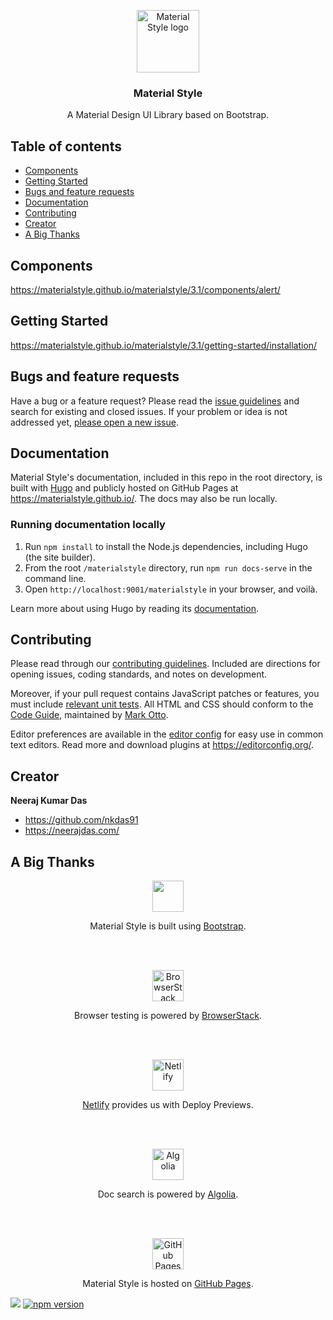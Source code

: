<p align="center">
  <a href="https://materialstyle.github.io/">
    <img src="https://materialstyle.github.io/assets/images/MSIconNewColorV2.svg" alt="Material Style logo" width="100" height="100">
  </a>
</p>

<h3 align="center">Material Style</h3>

<p align="center">
  A Material Design UI Library based on Bootstrap.
</p>

## Table of contents

- [Components](#components)
- [Getting Started](#getting-started)
- [Bugs and feature requests](#bugs-and-feature-requests)
- [Documentation](#documentation)
- [Contributing](#contributing)
- [Creator](#creator)
- [A Big Thanks](#a-big-thanks)

## Components
https://materialstyle.github.io/materialstyle/3.1/components/alert/

## Getting Started
https://materialstyle.github.io/materialstyle/3.1/getting-started/installation/

## Bugs and feature requests
Have a bug or a feature request? Please read the [issue guidelines](https://github.com/materialstyle/materialstyle/blob/main/.github/CONTRIBUTING.md#using-the-issue-tracker) and search for existing and closed issues. If your problem or idea is not addressed yet, [please open a new issue](https://github.com/materialstyle/materialstyle/issues/new).

## Documentation
Material Style's documentation, included in this repo in the root directory, is built with [Hugo](https://gohugo.io/) and publicly hosted on GitHub Pages at <https://materialstyle.github.io/>. The docs may also be run locally.

### Running documentation locally
1. Run `npm install` to install the Node.js dependencies, including Hugo (the site builder).
2. From the root `/materialstyle` directory, run `npm run docs-serve` in the command line.
3. Open `http://localhost:9001/materialstyle` in your browser, and voilà.

Learn more about using Hugo by reading its [documentation](https://gohugo.io/documentation/).

## Contributing
Please read through our [contributing guidelines](https://github.com/materialstyle/materialstyle/blob/main/.github/CONTRIBUTING.md). Included are directions for opening issues, coding standards, and notes on development.


Moreover, if your pull request contains JavaScript patches or features, you must include [relevant unit tests](https://github.com/materialstyle/materialstyle/tree/main/js/tests). All HTML and CSS should conform to the [Code Guide](https://github.com/mdo/code-guide), maintained by [Mark Otto](https://github.com/mdo).


Editor preferences are available in the [editor config](https://github.com/materialstyle/materialstyle/blob/main/.editorconfig) for easy use in common text editors. Read more and download plugins at <https://editorconfig.org/>.

## Creator

**Neeraj Kumar Das** 

- <https://github.com/nkdas91>
- <https://neerajdas.com/>

## A Big Thanks

<p align="center">
  <a href="https://getbootstrap.com/">
    <img src="https://getbootstrap.com/docs/5.1/assets/brand/bootstrap-logo.svg" width="50">
  </a>
</p>
    
<p align="center">
Material Style is built using <a href="https://getbootstrap.com/">Bootstrap</a>.
</p>
  
<br><br>
 
<p align="center">
  <a href="https://browserstack.com/">
    <img src="https://materialstyle.github.io/assets/images/browserstack-logo.svg" alt="BrowserStack" width="50">
  </a>
</p>
    
<p align="center">
  Browser testing is powered by <a href="https://browserstack.com/">BrowserStack</a>.
</p>

<br><br>
 
<p align="center">
  <a href="https://netlify.com/">
    <img src="https://netlify.com/v3/img/components/logomark.svg" alt="Netlify" width="50">
  </a>
</p>
    
<p align="center">
  <a href="https://netlify.com/">Netlify</a> provides us with Deploy Previews.
</p>

<br><br>
 
<p align="center">
  <a href="https://www.algolia.com/">
    <img src="https://materialstyle.github.io/assets/images/Algolia-mark-blue.svg" alt="Algolia" width="50">
  </a>
</p>
    
<p align="center">
  Doc search is powered by <a href="https://algolia.com/">Algolia</a>.
</p>

<br><br>
 
<p align="center">
  <a href="https://pages.github.com/">
    <img src="https://materialstyle.github.io/assets/images/github-mark-white.svg" alt="GitHub Pages" width="50">
  </a>
</p>
    
<p align="center">
  Material Style is hosted on <a href="https://pages.github.com/">GitHub Pages</a>.
</p>

[![](https://data.jsdelivr.com/v1/package/npm/@materialstyle/materialstyle/badge)](https://www.jsdelivr.com/package/npm/@materialstyle/materialstyle)
[![npm version](https://img.shields.io/npm/v/@materialstyle/materialstyle?logo=npm&color=ea2039&style=flat-square)](https://www.npmjs.com/package/@materialstyle/materialstyle)

